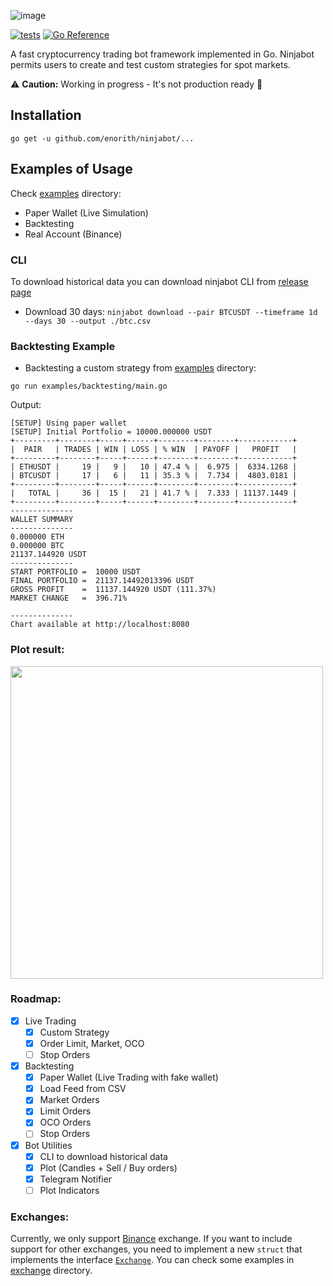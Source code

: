 ![image](https://user-images.githubusercontent.com/7620947/119247309-b69d1580-bb5e-11eb-9d81-4495dfc45f21.png)

[![tests](https://github.com/enorith/ninjabot/actions/workflows/ci.yaml/badge.svg)](https://github.com/enorith/ninjabot/actions/workflows/ci.yaml)
[![Go Reference](https://pkg.go.dev/badge/github.com/enorith/ninjabot.svg)](https://pkg.go.dev/github.com/enorith/ninjabot)

A fast cryptocurrency trading bot framework implemented in Go. Ninjabot permits users to create and test custom strategies for spot markets. 

:warning: **Caution:** Working in progress - It's not production ready :construction:

## Installation

`go get -u github.com/enorith/ninjabot/...`

## Examples of Usage

Check [examples](examples) directory:

- Paper Wallet (Live Simulation)
- Backtesting
- Real Account (Binance)

### CLI

To download historical data you can download ninjabot CLI from [release page](https://github.com/enorith/ninjabot/releases)
- Download 30 days: `ninjabot download --pair BTCUSDT --timeframe 1d --days 30 --output ./btc.csv`

### Backtesting Example

- Backtesting a custom strategy from [examples](examples) directory:
```
go run examples/backtesting/main.go
```

Output:

```
[SETUP] Using paper wallet                   
[SETUP] Initial Portfolio = 10000.000000 USDT 
+---------+--------+-----+------+--------+--------+------------+
|  PAIR   | TRADES | WIN | LOSS | % WIN  | PAYOFF |   PROFIT   |
+---------+--------+-----+------+--------+--------+------------+
| ETHUSDT |     19 |   9 |   10 | 47.4 % |  6.975 |  6334.1268 |
| BTCUSDT |     17 |   6 |   11 | 35.3 % |  7.734 |  4803.0181 |
+---------+--------+-----+------+--------+--------+------------+
|   TOTAL |     36 |  15 |   21 | 41.7 % |  7.333 | 11137.1449 |
+---------+--------+-----+------+--------+--------+------------+
--------------
WALLET SUMMARY
--------------
0.000000 ETH
0.000000 BTC
21137.144920 USDT
--------------
START PORTFOLIO =  10000 USDT
FINAL PORTFOLIO =  21137.14492013396 USDT
GROSS PROFIT    =  11137.144920 USDT (111.37%)
MARKET CHANGE   =  396.71%

--------------
Chart available at http://localhost:8080
```

### Plot result:

<img width="500"  src="https://user-images.githubusercontent.com/7620947/118583297-38f69580-b76b-11eb-8a7f-ad3999541cac.png" />

### Roadmap:

- [x] Live Trading
  - [x] Custom Strategy
  - [x] Order Limit, Market, OCO
  - [ ] Stop Orders

- [x] Backtesting
  - [x] Paper Wallet (Live Trading with fake wallet)
  - [x] Load Feed from CSV
  - [x] Market Orders
  - [x] Limit Orders
  - [x] OCO Orders
  - [ ] Stop Orders

- [x] Bot Utilities
  - [x] CLI to download historical data
  - [x] Plot (Candles + Sell / Buy orders)
  - [x] Telegram Notifier
  - [ ] Plot Indicators

### Exchanges:

Currently, we only support [Binance](https://www.binance.com/en?ref=35723227) exchange. If you want to include support for other exchanges, you need to implement a new `struct` that implements the interface [`Exchange`](https://github.com/enorith/ninjabot/blob/main/pkg/exchange/exchange.go#L22-L41). You can check some examples in [exchange](./pkg/exchange) directory.
